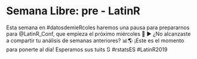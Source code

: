# Semana Libre: pre - LatinR

Esta semana en #datosdemieRcoles haremos una pausa para prepararnos para @LatinR_Conf, que empieza el próximo miércoles 🎊 
▶️ ¿No alcanzaste a compartir tu análisis de semanas anteriores? 
📊🌎 ¡Este es el momento para ponerte al día! Esperamos sus tuits 🔃 #rstatsES #LatinR2019